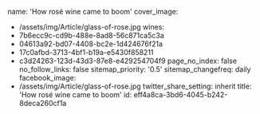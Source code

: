 name: 'How rosé wine came to boom'
cover_image:
  - /assets/img/Article/glass-of-rose.jpg
wines:
  - 7b6ecc9c-cd9b-488e-8ad8-56c871ca5c3a
  - 04613a92-bd07-4408-bc2e-1d424676f21a
  - 17c0afbd-3713-4bf1-b19a-e5430f858211
  - c3d24263-123d-43d3-87e8-e429254704f9
page_no_index: false
no_follow_links: false
sitemap_priority: '0.5'
sitemap_changefreq: daily
facebook_image:
  - /assets/img/Article/glass-of-rose.jpg
twitter_share_setting: inherit
title: 'How rosé wine came to boom'
id: eff4a8ca-3bd6-4045-b242-8deca260cf1a

